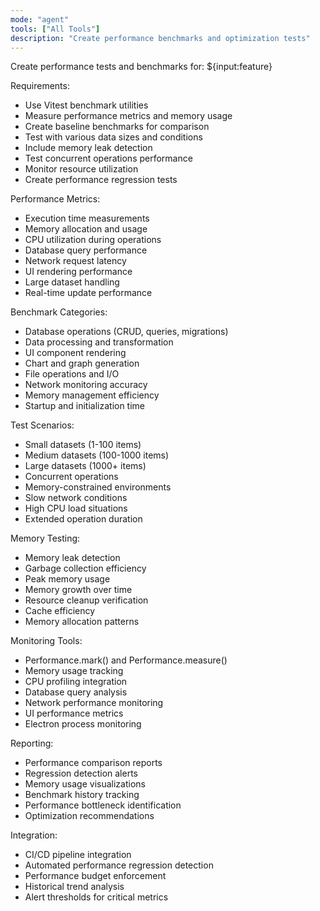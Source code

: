 ```yaml
---
mode: "agent"
tools: ["All Tools"]
description: "Create performance benchmarks and optimization tests"
---
```


Create performance tests and benchmarks for: ${input:feature}

Requirements:

- Use Vitest benchmark utilities
- Measure performance metrics and memory usage
- Create baseline benchmarks for comparison
- Test with various data sizes and conditions
- Include memory leak detection
- Test concurrent operations performance
- Monitor resource utilization
- Create performance regression tests

Performance Metrics:
- Execution time measurements
- Memory allocation and usage
- CPU utilization during operations
- Database query performance
- Network request latency
- UI rendering performance
- Large dataset handling
- Real-time update performance

Benchmark Categories:
- Database operations (CRUD, queries, migrations)
- Data processing and transformation
- UI component rendering
- Chart and graph generation
- File operations and I/O
- Network monitoring accuracy
- Memory management efficiency
- Startup and initialization time

Test Scenarios:
- Small datasets (1-100 items)
- Medium datasets (100-1000 items)
- Large datasets (1000+ items)
- Concurrent operations
- Memory-constrained environments
- Slow network conditions
- High CPU load situations
- Extended operation duration

Memory Testing:
- Memory leak detection
- Garbage collection efficiency
- Peak memory usage
- Memory growth over time
- Resource cleanup verification
- Cache efficiency
- Memory allocation patterns

Monitoring Tools:
- Performance.mark() and Performance.measure()
- Memory usage tracking
- CPU profiling integration
- Database query analysis
- Network performance monitoring
- UI performance metrics
- Electron process monitoring

Reporting:
- Performance comparison reports
- Regression detection alerts
- Memory usage visualizations
- Benchmark history tracking
- Performance bottleneck identification
- Optimization recommendations

Integration:
- CI/CD pipeline integration
- Automated performance regression detection
- Performance budget enforcement
- Historical trend analysis
- Alert thresholds for critical metrics
